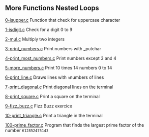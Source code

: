 ## More Functions Nested Loops

[0-isupper.c](https://github.com/vlldnt/holbertonschool-low_level_programming/tree/main/functions_nested_loops/0-isupper.c) Function that check for uppercase character

[1-isdigit.c](https://github.com/vlldnt/holbertonschool-low_level_programming/tree/main/functions_nested_loops/1-isdigit.c) Check for a digit 0 to 9

[2-mul.c](https://github.com/vlldnt/holbertonschool-low_level_programming/tree/main/functions_nested_loops/2-mul.c) Multiply two integers

[3-print_numbers.c](https://github.com/vlldnt/holbertonschool-low_level_programming/tree/main/functions_nested_loops/3-print_numbers.c) Print numbers with \_putchar

[4-print_most_numbers.c](https://github.com/vlldnt/holbertonschool-low_level_programming/tree/main/functions_nested_loops/-4-print_most_numbers.c) Print numbers except 3 and 4

[5-more_numbers.c](https://github.com/vlldnt/holbertonschool-low_level_programming/tree/main/functions_nested_loops/5-more_numbers.c) Print 10 times 14 numbers 0 to 14

[6-print_line.c](https://github.com/vlldnt/holbertonschool-low_level_programming/tree/main/functions_nested_loops/6-print_line.c) Draws lines with ```n```numbers of lines

[7-print_diagonal.c](https://github.com/vlldnt/holbertonschool-low_level_programming/tree/main/functions_nested_loops/7-print_diagonal.c) Print diagonal lines on the terminal

[8-print_square.c](https://github.com/vlldnt/holbertonschool-low_level_programming/tree/main/functions_nested_loops/8-print_square.c) Print a square on the terminal

[9-fizz_buzz.c](https://github.com/vlldnt/holbertonschool-low_level_programming/tree/main/functions_nested_loops/9-fizz_buzz.c) Fizz Buzz exercice

[10-print_triangle.c](https://github.com/vlldnt/holbertonschool-low_level_programming/tree/main/functions_nested_loops/10-print_triangle.c) Print a triangle in the terminal

[100-prime_factor.c](https://github.com/vlldnt/holbertonschool-low_level_programming/tree/main/functions_nested_loops/100-prime_factor.c) Program that finds  the largest prime factor of the number ```612852475143```
